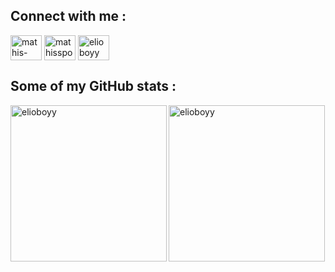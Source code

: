 <h2 align="left">Connect with me :</h3>
<p align="left">
  <a href="https://linkedin.com/in/mathis-sportiello" target="blank"
    ><img
      align="center"
      src="https://raw.githubusercontent.com/rahuldkjain/github-profile-readme-generator/master/src/images/icons/Social/linked-in-alt.svg"
      alt="mathis-sportiello"
      height="40"
      width="50"
  /></a>
  <a href="https://instagram.com/mathissportiello" target="blank"
    ><img
      align="center"
      src="https://raw.githubusercontent.com/rahuldkjain/github-profile-readme-generator/master/src/images/icons/Social/instagram.svg"
      alt="mathissportiello"
      height="40"
      width="50"
  /></a>
  <a href="https://discord.com/users/1016829756727119994" target="blank"
    ><img
      align="center"
      src="https://raw.githubusercontent.com/rahuldkjain/github-profile-readme-generator/master/src/images/icons/Social/discord.svg"
      alt="elioboyy"
      height="40"
      width="50"
  /></a>
</p>

<h2>Some of my GitHub stats :</h3>
<p>
  <img
    style="height: 250px"
    align="left"
    src="https://github-readme-stats.vercel.app/api/top-langs?username=elioboyy&show_icons=true&theme=tokyonight&locale=en&layout=compact"
    alt="elioboyy"
  />
</p>

<p>
  <img
    style="height: 250px"
    align="center"
    src="https://github-readme-streak-stats.herokuapp.com/?user=elioboyy&"
    alt="elioboyy"
  />
</p>
